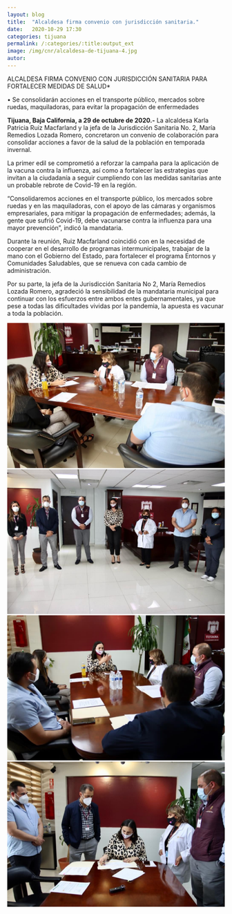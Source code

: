 ```yaml
---
layout: blog
title:  "Alcaldesa firma convenio con jurisdicción sanitaria."
date:   2020-10-29 17:30  
categories: tijuana
permalink: /:categories/:title:output_ext
image: /img/cnr/alcaldesa-de-tijuana-4.jpg
autor: 
---
```


 
ALCALDESA FIRMA CONVENIO CON JURISDICCIÓN 
SANITARIA PARA FORTALECER MEDIDAS DE SALUD*

• Se consolidarán acciones en el transporte público, mercados sobre ruedas, maquiladoras, para evitar la propagación de enfermedades

**Tijuana, Baja California, a 29 de octubre de 2020.-** La alcaldesa Karla Patricia Ruiz Macfarland y la jefa de la Jurisdicción Sanitaria No. 2, María Remedios Lozada Romero, concretaron un convenio de colaboración para consolidar acciones a favor de la salud de la población en temporada invernal. 

La primer edil se comprometió a reforzar la campaña para la aplicación de la vacuna contra la influenza, así como a fortalecer las estrategias que invitan a la ciudadanía a seguir cumpliendo con las medidas sanitarias ante un probable rebrote de Covid-19 en la región.

“Consolidaremos acciones en el transporte público, los mercados sobre ruedas y en las maquiladoras, con el apoyo de las cámaras y organismos empresariales, para mitigar la propagación de enfermedades; además, la gente que sufrió Covid-19, debe vacunarse contra la influenza para una mayor prevención”, indicó la mandataria.

Durante la reunión, Ruiz Macfarland coincidió con en la necesidad de cooperar en el desarrollo de programas intermunicipales, trabajar de la mano con el Gobierno del Estado, para fortalecer el programa Entornos y Comunidades Saludables, que se renueva con cada cambio de administración.

Por su parte, la jefa de la Jurisdicción Sanitaria No 2, María Remedios Lozada Romero, agradeció la sensibilidad de la mandataria municipal para continuar con los esfuerzos entre ambos entes gubernamentales, ya que pese a todas las dificultades vividas por la pandemia, la apuesta es vacunar a toda la población.

<div id="carouselExampleSlidesOnly" class="carousel slide" data-ride="carousel">
  <div class="carousel-inner">
    <div class="carousel-item active">
       <img class="d-block w-100" src="/img/cnr/alcaldesa-de-tijuana.jpg" loading="lazy"  alt="Alcaldesa de Tijuana">
    </div>
    <div class="carousel-item">
      <img class="d-block w-100" src="/img/cnr/alcaldesa-de-tijuana-2.jpg" loading="lazy"  alt="Ayuntamiento de Tijuana">
    </div>
     <div class="carousel-item">
      <img class="d-block w-100" src="/img/cnr/alcaldesa-de-tijuana-3.jpg" loading="lazy"  alt="Medidas de Salud">
    </div>
      <div class="carousel-item">
      <img class="d-block w-100" src="/img/cnr/alcaldesa-de-tijuana-6.jpg" loading="lazy"  alt="Convenio">
    </div>
  </div>
</div>